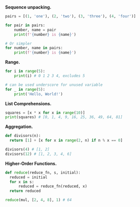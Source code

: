 **Sequence unpacking.**

```python
pairs = [(1, 'one'), (2, 'two'), (3, 'three'), (4, 'four')]

for pair in pairs:
    number, name = pair
    print(f'{number} is {name}')

# Or simpler
for number, name in pairs:
    print(f'{number} is {name}')
```

**Range.**

```python
for i in range(5):
    print(i) # 0 1 2 3 4, excludes 5

# can be used underscore for unused variable
for _ in range(5):
    print('Hello, World!')

```

**List Comprehensions.**

```python
squares = [x * x for x in range(10)]
print(squares) # [0, 1, 4, 9, 16, 25, 36, 49, 64, 81]
```

**Aggregation.**

```python
def divisors(n):
  return [1] + [x for x in range(2, n) if n % x == 0]

divisors(4) # [1, 2]
divisors(12) # [1, 2, 3, 4, 6]
```

**Higher-Order Functions.**

```python
def reduce(reduce_fn, s, initial):
  reduced = initial
  for x in s:
      reduced = reduce_fn(reduced, x)
  return reduced

reduce(mul, [2, 4, 8], 1) # 64
```
